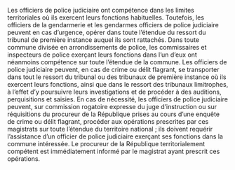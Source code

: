 Les officiers de police judiciaire ont compétence dans les limites territoriales où ils exercent leurs fonctions habituelles. Toutefois, les officiers de la gendarmerie et les gendarmes officiers de police judiciaire peuvent en cas d’urgence, opérer dans toute l’étendue du ressort du tribunal de première instance auquel ils sont rattachés.
Dans toute commune divisée en arrondissements de police, les commissaires et inspecteurs de police exerçant leurs fonctions dans l’un d’eux ont néanmoins compétence sur toute l’étendue de la commune.
Les officiers de police judiciaire peuvent, en cas de crime ou délit flagrant, se transporter dans tout le ressort du tribunal ou des tribunaux de première instance où ils exercent leurs fonctions, ainsi que dans le ressort des tribunaux limitrophes, à l’effet d’y poursuivre leurs investigations et de procéder à des auditions, perquisitions et saisies.
En cas de nécessité, les officiers de police judiciaire peuvent, sur commission rogatoire expresse du juge d’instruction ou sur réquisitions du procureur de la République prises au cours d’une enquête de crime ou délit flagrant, procéder aux opérations prescrites par ces magistrats sur toute l’étendue du territoire national ; ils doivent requérir l’assistance d’un officier de police judiciaire exerçant ses fonctions dans la commune intéressée.
Le procureur de la République territorialement compétent est immédiatement informé par le magistrat ayant prescrit ces opérations.